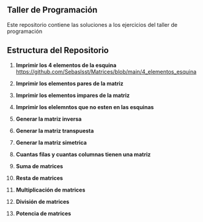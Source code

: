 ## Taller de Programación 
Este repositorio contiene las soluciones a los ejercicios del taller de programación

## Estructura del Repositorio 
1. **Imprimir los 4 elementos de la esquina** 
    https://github.com/Sebaslsst/Matrices/blob/main/4_elementos_esquina
2. **Imprimir los elementos pares de la matriz**
   
3. **Imprimir los elementos impares de la matriz**
   
4. **Imprimir los elelemntos que no esten en las esquinas**
   
5. **Generar la matriz inversa**
    
6. **Generar la matriz transpuesta**
    
7. **Generar la matriz simetrica**
    
8. **Cuantas filas y cuantas columnas tienen una matriz**
    
9. **Suma de matrices**
    
10. **Resta de matrices**
    
11. **Multiplicación de matrices**
    
12. **División de matrices**
    
13. **Potencia de matrices**


